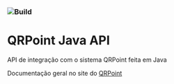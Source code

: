 ### ![Build](https://api.travis-ci.org/arieldossantos/QRPoint-API-Java.svg?branch=master)
# QRPoint Java API

API de integração com o sistema QRPoint feita em Java


Documentação geral no site do [QRPoint](https://api.qrpoint.com.br/docs/)

